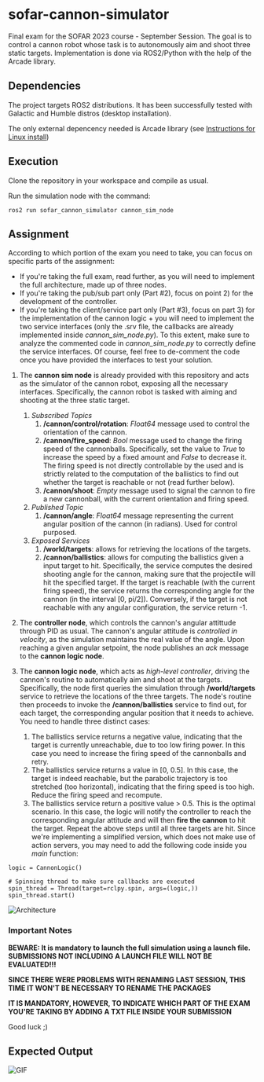 # sofar-cannon-simulator
Final exam for the SOFAR 2023 course - September Session. The goal is to control a cannon robot whose task is to autonomously aim and shoot three static targets. Implementation is done via ROS2/Python with the help of the Arcade library.

## Dependencies

The project targets ROS2 distributions. It has been successfully tested with Galactic and Humble distros (desktop installation).

The only external depencency needed is Arcade library (see [Instructions for Linux install](https://api.arcade.academy/en/latest/install/linux.html))

## Execution

Clone the repository in your workspace and compile as usual.

Run the simulation node with the command:

```ros2 run sofar_cannon_simulator cannon_sim_node```

## Assignment

According to which portion of the exam you need to take, you can focus on specific parts of the assignment:
- If you're taking the full exam, read further, as you will need to implement the full architecture, made up of three nodes.
- If you're taking the pub/sub part only (Part #2), focus on point 2) for the development of the controller.
- If you're taking the client/service part only (Part #3), focus on part 3) for the implementation of the cannon logic + you will need to implement the two service interfaces (only the .srv file, the callbacks are already implemented inside *cannon_sim_node.py*). To this extent, make sure to analyze the commented code in *cannon_sim_node.py* to correctly define the service interfaces. Of course, feel free to de-comment the code once you have provided the interfaces to test your solution.

1) The **cannon sim node** is already provided with this repository and acts as the simulator of the cannon robot, exposing all the necessary interfaces. Specifically, the cannon robot is tasked with aiming and shooting at the three static target.
    1. *Subscribed Topics*
       1) **/cannon/control/rotation**: *Float64* message used to control the orientation of the cannon. 
       2) **/cannon/fire_speed**: *Bool* message used to change the firing speed of the cannonballs. Specifically, set the value to *True* to increase the speed by a fixed amount and *False* to decrease it. The firing speed is not directly controllable by the used and is strictly related to the computation of the ballistics to find out whether the target is reachable or not (read further below).
       3) **/cannon/shoot**: *Empty* message used to signal the cannon to fire a new cannonball, with the current orientation and firing speed.
    2. *Published Topic*
       1) **/cannon/angle**: *Float64* message representing the current angular position of the cannon (in radians). Used for control purposed.
    3. *Exposed Services*
       1) **/world/targets**: allows for retrieving the locations of the targets.
       2) **/cannon/ballistics**: allows for computing the ballistics given a input target to hit. Specifically, the service computes the desired shooting angle for the cannon, making sure that the projectile will hit the specified target. If the target is reachable (with the current firing speed), the service returns the corresponding angle for the cannon (in the interval [0, pi/2]). Conversely, if the target is not reachable with any angular configuration, the service return -1.

2) The **controller node**, which controls the cannon's angular attittude through PID as usual. The cannon's angular attitude is *controlled in velocity*, as the simulation maintains the real value of the angle. Upon reaching a given angular setpoint, the node publishes an *ack* message to the **cannon logic node**.

3) The **cannon logic node**, which acts as *high-level controller*, driving the cannon's routine to automatically aim and shoot at the targets. Specifically, the node first queries the simulation through **/world/targets** service to retrieve the locations of the three targets. The node's routine then proceeds to invoke the **/cannon/ballistics** service to find out, for each target, the corresponding angular position that it needs to achieve. You need to handle three distinct cases:
   1. The ballistics service returns a negative value, indicating that the target is currently unreachable, due to too low firing power. In this case you need to increase the firing speed of the cannonballs and retry.
   2. The ballistics service returns a value in [0, 0.5]. In this case, the target is indeed reachable, but the parabolic trajectory is too stretched (too horizontal), indicating that the firing speed is too high. Reduce the firing speed and recompute.
   3. The ballistics service return a positive value > 0.5. This is the optimal scenario. In this case, the logic will notify the controller to reach the corresponding angular attitude and will then **fire the cannon** to hit the target.
Repeat the above steps until all three targets are hit.
Since we're implementing a simplified version, which does not make use of action servers, you may need to add the following code inside you *main* function:

```
logic = CannonLogic()
    
# Spinning thread to make sure callbacks are executed
spin_thread = Thread(target=rclpy.spin, args=(logic,))
spin_thread.start()
```

![Architecture](sofar_cannon_simulator/resource/architecture.png)

### Important Notes

**BEWARE: It is mandatory to launch the full simulation using a launch file. SUBMISSIONS NOT INCLUDING A LAUNCH FILE WILL NOT BE EVALUATED!!!**

**SINCE THERE WERE PROBLEMS WITH RENAMING LAST SESSION, THIS TIME IT WON'T BE NECESSARY TO RENAME THE PACKAGES**

**IT IS MANDATORY, HOWEVER, TO INDICATE WHICH PART OF THE EXAM YOU'RE TAKING BY ADDING A TXT FILE INSIDE YOUR SUBMISSION**

Good luck ;)

## Expected Output

![GIF](https://github.com/SimoneMacci0/sofar-cannon-simulator/blob/main/sofar_cannon_simulator/resource/output.gif)
